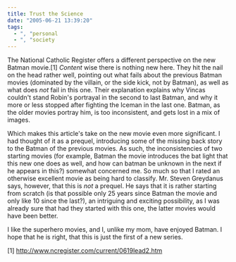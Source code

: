 ```yaml
---
title: Trust the Science
date: "2005-06-21 13:39:20"
tags:
  - ", "personal
  - ", "society
---
```

<p>The National Catholic Register offers a different perspective on the new Batman movie.[1]  <em>Content</em> wise there is nothing new here.  They hit the nail on the head rather well, pointing out what fails about the previous Batman movies (dominated by the villain, or the side kick, not by Batman), as well as what does <em>not</em> fail in this one.  Their explanation explains why Vincas couldn't stand Robin's portrayal in the second to last Batman, and why it more or less stopped after fighting the Iceman in the last one.  Batman, as the older movies portray him, is too inconsistent, and gets lost in a mix of images.</p>

<p>Which makes this article's take on the new movie even more significant.  I had thought of it as a prequel, introducing some of the missing back story to the Batman of the previous movies.  As such, the inconsistencies of two starting movies (for example, Batman the movie introduces the bat light that this new one does as well, and how can batman be unknown in the next if he appears in this?) somewhat concerned me.  So much so that I rated an otherwise excellent movie as being hard to classify.  Mr. Steven Greydanus says, however, that this is <em>not</em> a prequel.  He says that it is rather starting from scratch (is that possible only 25 years since Batman the movie and only like 10 since the last?), an intriguing and exciting possibility, as I was already sure that had they started with this one, the latter movies would have been better.</p>

<p>I like the superhero movies, and I, unlike my mom, have enjoyed Batman.  I hope that he is right, that this is just the first of a new series.</p>

[1] http://www.ncregister.com/current/0619lead2.htm

